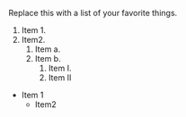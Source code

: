 Replace this with a list of your favorite things.
1. Item 1.
2. Item2.
    1. Item a.
    2. Item b.
        1. Item I.
        2. Item II
 
 * Item 1
     - Item2
